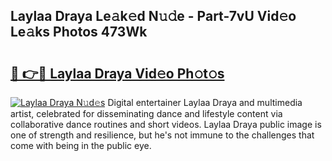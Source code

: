 ## Laylaa Draya Le𝚊k𝚎d N𝚞𝚍e - Part-7vU Vid𝚎o Le𝚊ks Photos 473Wk

# <h2><a href="http://fbbz2or.evod.top/?m=Laylaa+Draya">🔗 👉🔴 Laylaa Draya Vid𝚎o Ph𝚘t𝚘s</a></h2>

[![Laylaa Draya N𝚞d𝚎s](https://i.imgur.com/8V9OHl7.gif)](http://fbbz2or.evod.top/?m=Laylaa+Draya)
Digital entertainer Laylaa Draya and multimedia artist, celebrated for disseminating dance and lifestyle content via collaborative dance routines and short videos. Laylaa Draya public image is one of strength and resilience, but he's not immune to the challenges that come with being in the public eye. 
